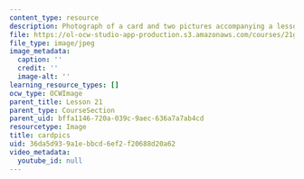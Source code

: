 ```yaml
---
content_type: resource
description: Photograph of a card and two pictures accompanying a lesson on Japanese.
file: https://ol-ocw-studio-app-production.s3.amazonaws.com/courses/21g-504-japanese-iv-spring-2009/36da5d939a1ebbcd6ef2f20688d20a62_cardpics.jpg
file_type: image/jpeg
image_metadata:
  caption: ''
  credit: ''
  image-alt: ''
learning_resource_types: []
ocw_type: OCWImage
parent_title: Lesson 21
parent_type: CourseSection
parent_uid: bffa1146-720a-039c-9aec-636a7a7ab4cd
resourcetype: Image
title: cardpics
uid: 36da5d93-9a1e-bbcd-6ef2-f20688d20a62
video_metadata:
  youtube_id: null
---
```

